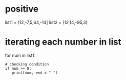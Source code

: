 # positive
list1 = [12,-7,5,64,-14]
list2 = [12,14,-95,3]
 
# iterating each number in list
for num in list1:
     
    # checking condition
    if num >= 0:
       print(num, end = " ")
